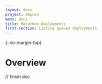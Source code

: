 ```yaml
---
layout: docs
project: depcon
menu: docs
title: Marathon Deployments
first-section: Listing queued deployments
---
```


{:.no-margin-top}
# Overview

// finish doc
